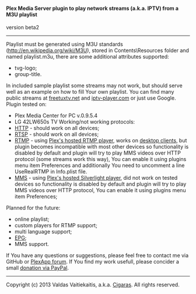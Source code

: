 #### Plex Media Server plugin to play network streams (a.k.a. IPTV) from a M3U playlist ####
version beta2

- - -
Playlist must be generated using M3U standards (http://en.wikipedia.org/wiki/M3U), stored in Contents\Resources folder and named playlist.m3u, there are some additional attributes supported:
* tvg-logo;
* group-title.

In included sample playlist some streams may not work, but should serve well as an example on how to fill Your own playlist. You can find many public streams at [freetuxtv.net](http://database.freetuxtv.net/) and [iptv-player.com](http://iptv-player.com/?id=database) or just use Google. Plugin tested on:
* Plex Media Center for PC v.0.9.5.4
* LG 42LW650s TV
Working/not working protocols:
* [HTTP](http://en.wikipedia.org/wiki/HTTP_Live_Streaming) - should work on all devices;
* [RTSP](http://en.wikipedia.org/wiki/Real_Time_Streaming_Protocol) - should work on all devices;
* [RTMP](http://en.wikipedia.org/wiki/Real_Time_Messaging_Protocol) - using [Plex's hosted RTMP player](http://www.plexapp.com/player/player.php), works on [desktop clients](http://www.plexapp.com/desktop/), but plugin becomes incompatible with most other devices so functionality is disabled by default and plugin will try to play MMS videos over HTTP protocol (some streams work this way), You can enable it using plugins menu item Preferences and additionally You need to uncomment a line <string>UseRealRTMP</string> in Info.plist file.
* [MMS](http://en.wikipedia.org/wiki/Microsoft_Media_Server) - using [Plex's hosted Silverlight player](http://www.plexapp.com/player/silverlight.php), did not work on tested devices so functionality is disabled by default and plugin will try to play MMS videos over HTTP protocol, You can enable it using plugins menu item Preferences;

Planned for the future:
* online playlist;
* custom players for RTMP support;
* multi language support;
* [EPG](http://en.wikipedia.org/wiki/Electronic_program_guide);
* MMS support.


If You have any questions or suggestions, please feel free to contact me via GitHub or [PlexApp forum](http://forums.plexapp.com/index.php/topic/83083-iptvbundle-plugin-that-plays-iptv-streams-from-a-m3u-playlist/). If You find my work usefull, please concider a small [donation via PayPal](https://www.paypal.com/cgi-bin/webscr?cmd=_donations&business=Cigaras%40gmail%2ecom&lc=LT&currency_code=EUR&bn=PP%2dDonationsBF%3abtn_donate_LG%2egif%3aNonHosted).

- - -
Copyright (c) 2013 Valdas Vaitiekaitis, a.k.a. [Cigaras](http://forums.plexapp.com/index.php/user/107872-cigaras/). All rights reserved.